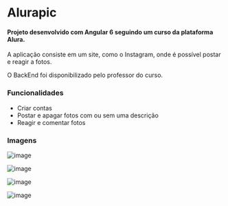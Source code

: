 # Alurapic

<h4>Projeto desenvolvido com Angular 6 seguindo um curso da plataforma Alura.</h4>
<p>A aplicação consiste em um site, como o Instagram, onde é possível postar e reagir a fotos.</p>
O BackEnd foi disponibilizado pelo professor do curso.

<h3>Funcionalidades</h3>

- Criar contas
- Postar e apagar fotos com ou sem uma descrição
- Reagir e comentar fotos

<h3>Imagens</h3>

![image](https://user-images.githubusercontent.com/108429989/197269783-1e615cf2-a77d-4b44-bfe2-de1df0899765.png)

![image](https://user-images.githubusercontent.com/108429989/197269952-a032f353-e075-49cd-bb6c-1f6611c2610e.png)

![image](https://user-images.githubusercontent.com/108429989/197270447-d6fb2ae2-bb6b-4159-a9c0-15a97ad7071a.png)

![image](https://user-images.githubusercontent.com/108429989/197270968-db74e819-e5b6-4c32-8b93-22864ecd219d.png)
